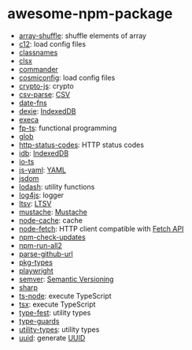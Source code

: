 # awesome-npm-package

- [array-shuffle](https://www.npmjs.com/package/array-shuffle): shuffle elements of array
- [c12](https://www.npmjs.com/package/c12): load config files
- [classnames](https://www.npmjs.com/package/classnames)
- [clsx](https://www.npmjs.com/package/clsx)
- [commander](https://www.npmjs.com/package/commander)
- [cosmiconfig](https://www.npmjs.com/package/cosmiconfig): load config files
- [crypto-js](https://www.npmjs.com/package/crypto-js): crypto
- [csv-parse](https://www.npmjs.com/package/csv-parse): [CSV](https://en.wikipedia.org/wiki/Comma-separated_values)
- [date-fns](https://www.npmjs.com/package/date-fns)
- [dexie](https://www.npmjs.com/package/dexie): [IndexedDB](https://developer.mozilla.org/en-US/docs/Web/API/IndexedDB_API)
- [execa](https://www.npmjs.com/package/execa)
- [fp-ts](https://www.npmjs.com/package/fp-ts): functional programming
- [glob](https://www.npmjs.com/package/glob)
- [http-status-codes](https://www.npmjs.com/package/http-status-codes): HTTP status codes
- [idb](https://www.npmjs.com/package/idb): [IndexedDB](https://developer.mozilla.org/en-US/docs/Web/API/IndexedDB_API)
- [io-ts](https://www.npmjs.com/package/io-ts)
- [js-yaml](https://www.npmjs.com/package/js-yaml): [YAML](https://yaml.org/)
- [jsdom](https://www.npmjs.com/package/jsdom)
- [lodash](https://www.npmjs.com/package/lodash): utility functions
- [log4js](https://www.npmjs.com/package/log4js): logger
- [ltsv](https://www.npmjs.com/package/ltsv): [LTSV](http://ltsv.org/)
- [mustache](https://www.npmjs.com/package/mustache): [Mustache](https://mustache.github.io/)
- [node-cache](https://www.npmjs.com/package/node-cache): cache
- [node-fetch](https://www.npmjs.com/package/node-fetch): HTTP client compatible with [Fetch API](https://developer.mozilla.org/en-US/docs/Web/API/Fetch_API)
- [npm-check-updates](https://www.npmjs.com/package/npm-check-updates)
- [npm-run-all2](https://www.npmjs.com/package/npm-run-all2)
- [parse-github-url](https://www.npmjs.com/package/parse-github-url)
- [pkg-types](https://www.npmjs.com/package/pkg-types)
- [playwright](https://www.npmjs.com/package/playwright)
- [semver](https://www.npmjs.com/package/semver): [Semantic Versioning](https://semver.org/)
- [sharp](https://www.npmjs.com/package/sharp)
- [ts-node](https://www.npmjs.com/package/ts-node): execute TypeScript
- [tsx](https://www.npmjs.com/package/tsx): execute TypeScript
- [type-fest](https://www.npmjs.com/package/type-fest): utility types
- [type-guards](https://www.npmjs.com/package/type-guards)
- [utility-types](https://www.npmjs.com/package/utility-types): utility types
- [uuid](https://www.npmjs.com/package/uuid): generate [UUID](https://en.wikipedia.org/wiki/Universally_unique_identifier)
  
